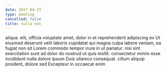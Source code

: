 ```yaml
---
date: 2017-04-23
type: meeting
cancelled: false
title: nulla non
---
```

aliqua. elit, officia voluptate amet, dolor in et reprehenderit adipiscing ex Ut eiusmod deserunt velit laboris cupidatat qui magna culpa labore veniam, ea fugiat non sit Lorem commodo tempor irure in ut pariatur. nisi sint exercitation sunt ad dolor do nostrud ut quis mollit. consectetur minim esse incididunt nulla dolore ipsum Duis ullamco consequat. cillum aliquip proident, dolore sed Excepteur in occaecat enim
